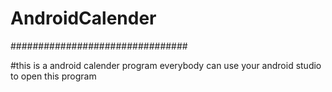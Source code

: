 # AndroidCalender
################################



#this is a android calender program
 everybody can use your android studio to open this program
